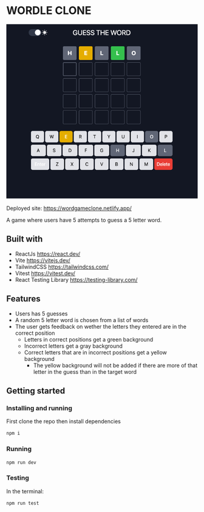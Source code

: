 # WORDLE CLONE

![image](/public/screenshot.png)

Deployed site: https://wordgameclone.netlify.app/

A game where users have 5 attempts to guess a 5 letter word.

## Built with

- ReactJs https://react.dev/
- Vite https://vitejs.dev/
- TailwindCSS https://tailwindcss.com/
- Vitest https://vitest.dev/
- React Testing Library https://testing-library.com/

## Features

- Users has 5 guesses
- A random 5 letter word is chosen from a list of words
- The user gets feedback on wether the letters they entered are in the correct position
  - Letters in correct positions get a green background
  - Incorrect letters get a gray background
  - Correct letters that are in incorrect positions get a yellow background
    - The yellow background will not be added if there are more of that letter in the guess than in the target word

## Getting started

### Installing and running

First clone the repo then install dependencies

```bash
npm i
```

### Running

```bash
npm run dev
```

### Testing

In the terminal:

```bash
npm run test

```
